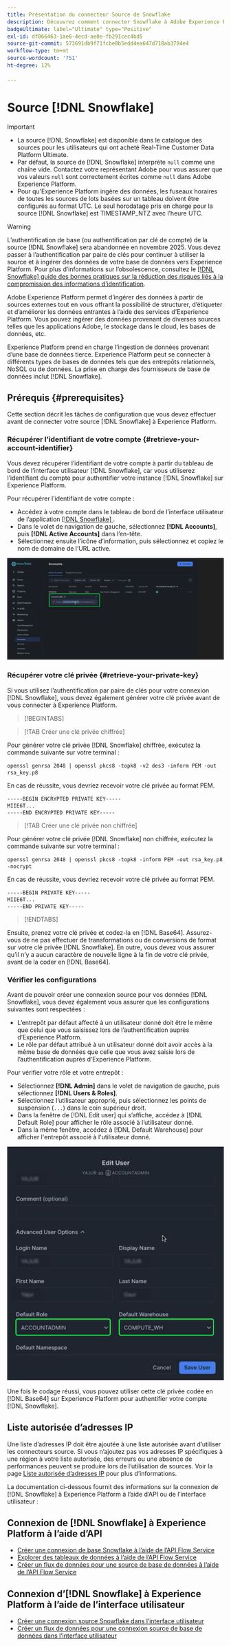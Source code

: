 ```yaml
---
title: Présentation du connecteur Source de Snowflake
description: Découvrez comment connecter Snowflake à Adobe Experience Platform à l’aide d’API ou de l’interface utilisateur.
badgeUltimate: label="Ultimate" type="Positive"
exl-id: df066463-1ae6-4ecd-ae0e-fb291cec4bd5
source-git-commit: 573691db9f71fcbe8b5edd4ea647d718ab3784e4
workflow-type: tm+mt
source-wordcount: '751'
ht-degree: 12%

---
```


# Source [!DNL Snowflake]

>[!IMPORTANT]
>
>* La source [!DNL Snowflake] est disponible dans le catalogue des sources pour les utilisateurs qui ont acheté Real-Time Customer Data Platform Ultimate.
>* Par défaut, la source de [!DNL Snowflake] interprète `null` comme une chaîne vide. Contactez votre représentant Adobe pour vous assurer que vos valeurs `null` sont correctement écrites comme `null` dans Adobe Experience Platform.
>* Pour qu’Experience Platform ingère des données, les fuseaux horaires de toutes les sources de lots basées sur un tableau doivent être configurés au format UTC. Le seul horodatage pris en charge pour la source [!DNL Snowflake] est TIMESTAMP_NTZ avec l’heure UTC.

>[!WARNING]
>
>L’authentification de base (ou authentification par clé de compte) de la source [!DNL Snowflake] sera abandonnée en novembre 2025. Vous devez passer à l’authentification par paire de clés pour continuer à utiliser la source et à ingérer des données de votre base de données vers Experience Platform. Pour plus d’informations sur l’obsolescence, consultez le [[!DNL Snowflake] guide des bonnes pratiques sur la réduction des risques liés à la compromission des informations d’identification](https://www.snowflake.com/en/resources/white-paper/best-practices-to-mitigate-the-risk-of-credential-compromise/).

Adobe Experience Platform permet d’ingérer des données à partir de sources externes tout en vous offrant la possibilité de structurer, d’étiqueter et d’améliorer les données entrantes à l’aide des services d’Experience Platform. Vous pouvez ingérer des données provenant de diverses sources telles que les applications Adobe, le stockage dans le cloud, les bases de données, etc.

Experience Platform prend en charge l’ingestion de données provenant d’une base de données tierce. Experience Platform peut se connecter à différents types de bases de données tels que des entrepôts relationnels, NoSQL ou de données. La prise en charge des fournisseurs de base de données inclut [!DNL Snowflake].

## Prérequis {#prerequisites}

Cette section décrit les tâches de configuration que vous devez effectuer avant de connecter votre source [!DNL Snowflake] à Experience Platform.

### Récupérer l’identifiant de votre compte {#retrieve-your-account-identifier}

Vous devez récupérer l’identifiant de votre compte à partir du tableau de bord de l’interface utilisateur [!DNL Snowflake], car vous utiliserez l’identifiant du compte pour authentifier votre instance [!DNL Snowflake] sur Experience Platform.

Pour récupérer l’identifiant de votre compte :

* Accédez à votre compte dans le tableau de bord de l’interface utilisateur de l’application [[!DNL Snowflake] ](https://app.snowflake.com/).
* Dans le volet de navigation de gauche, sélectionnez **[!DNL Accounts]**, puis **[!DNL Active Accounts]** dans l’en-tête.
* Sélectionnez ensuite l’icône d’information, puis sélectionnez et copiez le nom de domaine de l’URL active.

![Tableau de bord de l’interface utilisateur de Snowflake avec le nom de domaine sélectionné.](../../images/tutorials/create/snowflake/snowflake-dashboard.png)

### Récupérer votre clé privée {#retrieve-your-private-key}

Si vous utilisez l’authentification par paire de clés pour votre connexion [!DNL Snowflake], vous devez également générer votre clé privée avant de vous connecter à Experience Platform.

>[!BEGINTABS]

>[!TAB Créer une clé privée chiffrée]

Pour générer votre clé privée [!DNL Snowflake] chiffrée, exécutez la commande suivante sur votre terminal :

```shell
openssl genrsa 2048 | openssl pkcs8 -topk8 -v2 des3 -inform PEM -out rsa_key.p8
```

En cas de réussite, vous devriez recevoir votre clé privée au format PEM.

```shell
-----BEGIN ENCRYPTED PRIVATE KEY-----
MIIE6T...
-----END ENCRYPTED PRIVATE KEY-----
```

>[!TAB Créer une clé privée non chiffrée]

Pour générer votre clé privée [!DNL Snowflake] non chiffrée, exécutez la commande suivante sur votre terminal :

```shell
openssl genrsa 2048 | openssl pkcs8 -topk8 -inform PEM -out rsa_key.p8 -nocrypt
```

En cas de réussite, vous devriez recevoir votre clé privée au format PEM.

```shell
-----BEGIN PRIVATE KEY-----
MIIE6T...
-----END PRIVATE KEY-----
```

>[!ENDTABS]

Ensuite, prenez votre clé privée et codez-la en [!DNL Base64]. Assurez-vous de ne pas effectuer de transformations ou de conversions de format sur votre clé privée [!DNL Snowflake]. En outre, vous devez vous assurer qu’il n’y a aucun caractère de nouvelle ligne à la fin de votre clé privée, avant de la coder en [!DNL Base64].

### Vérifier les configurations

Avant de pouvoir créer une connexion source pour vos données [!DNL Snowflake], vous devez également vous assurer que les configurations suivantes sont respectées :

* L’entrepôt par défaut affecté à un utilisateur donné doit être le même que celui que vous saisissez lors de l’authentification auprès d’Experience Platform.
* Le rôle par défaut attribué à un utilisateur donné doit avoir accès à la même base de données que celle que vous avez saisie lors de l’authentification auprès d’Experience Platform.

Pour vérifier votre rôle et votre entrepôt :

* Sélectionnez **[!DNL Admin]** dans le volet de navigation de gauche, puis sélectionnez **[!DNL Users & Roles]**.
* Sélectionnez l’utilisateur approprié, puis sélectionnez les points de suspension (`...`) dans le coin supérieur droit.
* Dans la fenêtre de [!DNL Edit user] qui s’affiche, accédez à [!DNL Default Role] pour afficher le rôle associé à l’utilisateur donné.
* Dans la même fenêtre, accédez à [!DNL Default Warehouse] pour afficher l&#39;entrepôt associé à l&#39;utilisateur donné.

![Interface utilisateur de Snowflake dans laquelle vous pouvez vérifier votre rôle et votre entrepôt de données.](../../images/tutorials/create/snowflake/snowflake-configs.png)

Une fois le codage réussi, vous pouvez utiliser cette clé privée codée en [!DNL Base64] sur Experience Platform pour authentifier votre compte [!DNL Snowflake].

## Liste autorisée d’adresses IP

Une liste d’adresses IP doit être ajoutée à une liste autorisée avant d’utiliser les connecteurs source. Si vous n’ajoutez pas vos adresses IP spécifiques à une région à votre liste autorisée, des erreurs ou une absence de performances peuvent se produire lors de l’utilisation de sources. Voir la page [Liste autorisée d’adresses IP](../../ip-address-allow-list.md) pour plus d’informations.

La documentation ci-dessous fournit des informations sur la connexion de [!DNL Snowflake] à Experience Platform à l’aide d’API ou de l’interface utilisateur :

## Connexion de [!DNL Snowflake] à Experience Platform à l’aide d’API

* [Créer une connexion de base Snowflake à l’aide de l’API Flow Service](../../tutorials/api/create/databases/snowflake.md)
* [Explorer des tableaux de données à l’aide de l’API Flow Service](../../tutorials/api/explore/tabular.md)
* [Créer un flux de données pour une source de base de données à l’aide de l’API Flow Service](../../tutorials/api/collect/database-nosql.md)

## Connexion d’[!DNL Snowflake] à Experience Platform à l’aide de l’interface utilisateur

* [Créer une connexion source Snowflake dans l’interface utilisateur](../../tutorials/ui/create/databases/snowflake.md)
* [Créer un flux de données pour une connexion source de base de données dans l’interface utilisateur](../../tutorials/ui/dataflow/databases.md)
